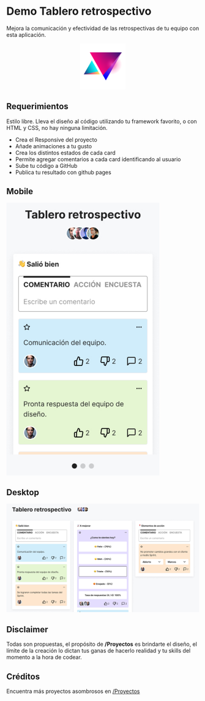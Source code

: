 # Demo Tablero retrospectivo
Mejora la comunicación y efectividad de las retrospectivas de tu equipo con esta aplicación.

<div align="center">
<img width="120px"  src="https://raw.githubusercontent.com/no-te-rindas/logo/main/Logo/LeonidasEsteban-destello-envolvente-cuadrada.png" />
</div>


## Requerimientos
Estilo libre. Lleva el diseño al código utilizando tu framework favorito, o con HTML y CSS, no hay ninguna limitación.

- Crea el Responsive del proyecto
- Añade animaciones a tu gusto
- Crea los distintos estados de cada card
- Permite agregar comentarios a cada card identificando al usuario
- Sube tu código a GitHub
- Publica tu resultado con github pages


## Mobile

<img width="400px" src="https://raw.githubusercontent.com/uxcristopher/imagenes/main/Readmes/Tablero%20retrospectivo/Mobile.jpg"/>

## Desktop

<img width="800px" src="https://raw.githubusercontent.com/uxcristopher/imagenes/main/Readmes/Tablero%20retrospectivo/Desktop.jpg"/>

## Disclaimer

Todas son propuestas, el propósito de **/Proyectos** es brindarte el diseño, el límite de la creación lo dictan tus ganas de hacerlo realidad y tu skills del momento a la hora de codear.


<!-- ## Revisión

Recuerda mandar tu proyecto a revisión, si aún no conoces como funciona el proceso de revisión lee este post: [Como usar proyectos en 3 pasos](https://leonidasesteban.com/blog/como-usar-proyectos-en-3-pasos) -->

## Créditos

Encuentra más proyectos asombrosos en [/Proyectos](https://leonidasesteban.com/proyectos)
